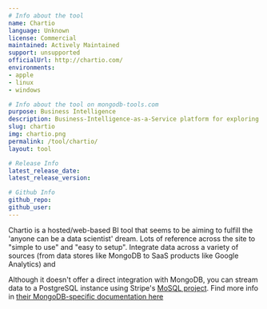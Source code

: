 ```yaml
---
# Info about the tool
name: Chartio
language: Unknown
license: Commercial
maintained: Actively Maintained
support: unsupported
officialUrl: http://chartio.com/
environments:
- apple
- linux
- windows

# Info about the tool on mongodb-tools.com
purpose: Business Intelligence
description: Business-Intelligence-as-a-Service platform for exploring data from a wide range of sources.
slug: chartio
img: chartio.png
permalink: /tool/chartio/
layout: tool

# Release Info
latest_release_date:
latest_release_version:

# Github Info
github_repo:
github_user:
---
```

Chartio is a hosted/web-based BI tool that seems to be aiming to fulfill the 'anyone can be a data scientist' dream.  Lots of reference across the site to "simple to use" and "easy to setup".  Integrate data across a variety of sources (from data stores like MongoDB to SaaS products like Google Analytics) and

Although it doesn't offer a direct integration with MongoDB, you can stream data to a PostgreSQL instance using Stripe's [MoSQL project](https://github.com/stripe/mosql).  Find more info in [their MongoDB-specific documentation here](http://support.chartio.com/docs/data-sources/?rq=mongo#mongodb)